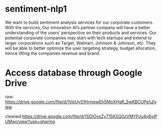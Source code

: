 # sentiment-nlp1
We want to build sentiment analysis services for our corporate customers. 
With the services, Our innovation AI’s partner company will have a better understanding of the users’ perspective on their products and services.
Our potential corporate companies may start with tech startups and extend to larger corporations such as Target, Walmart, Johnson & Johnson, etc. 
They will be able to better optimize the user targeting strategy, budget allocation, hence lifting the companies revenue and brand. 
# Access database through Google Drive
raw: https://drive.google.com/file/d/1VpUyS1HrnjpwEh5MoXHgR_5wKBCUPe1J/view 

cleaned:https://drive.google.com/file/d/1SDlOvsZy715KSQ0zVMYPJu4y6yiPUMwr/view?usp=sharing
